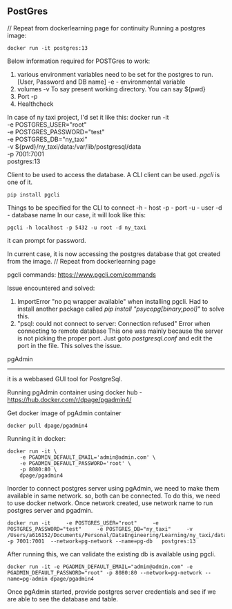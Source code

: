PostGres
-- 
// Repeat from dockerlearning page for continuity
Running a postgres image:

    docker run -it postgres:13

Below information required for POSTGres to work:
1. various environment variables need to be set for the postgres to run. [User, Password and DB name]
    -e - environmental variable
2. volumes -v 
    To say present working directory. You can say ${pwd}
3. Port  -p
4. Healthcheck


In case of ny taxi project, I'd set it like this:
    docker run -it \
    -e POSTGRES_USER="root" \
    -e POSTGRES_PASSWORD="test" \
    -e POSTGRES_DB="ny_taxi" \
    -v ${pwd}/ny_taxi/data:/var/lib/postgresql/data \
    -p 7001:7001 \
    postgres:13

Client to be used to access the database. A CLI client can be used. *pgcli* is one of it.
    
    pip install pgcli

Things to be specified for the CLI to connect
    -h - host
    -p - port
    -u - user
    -d - database name
In our case, it will look like this:
    
    pgcli -h localhost -p 5432 -u root -d ny_taxi

it can prompt for password.

In current case, it is now accessing the postgres database that got created from the image.
// Repeat from dockerlearning page

pgcli commands:
https://www.pgcli.com/commands



Issue encountered and solved:
1. ImportError "no pq wrapper available" when installing pgcli.
    Had to install another package called *pip install "psycopg[binary,pool]"* to solve this.
2. "psql: could not connect to server: Connection refused" Error when connecting to remote database
    This one was mainly because the server is not picking the proper port.
    Just goto *postgresql.conf* and edit the port in the file. This solves the issue.


pgAdmin
_____

it is a webbased GUI tool for PostgreSql.

Running pgAdmin container using docker hub - https://hub.docker.com/r/dpage/pgadmin4/

Get docker image of pgAdmin container

    docker pull dpage/pgadmin4

Running it in docker:

    docker run -it \
        -e PGADMIN_DEFAULT_EMAIL='admin@admin.com' \
        -e PGADMIN_DEFAULT_PASSWORD='root' \
        -p 8080:80 \
        dpage/pgadmin4


Inorder to connect postgres server using pgAdmin, we need to make them available in same network. so, both can be connected. To do this, we need to use docker network. Once network created, use network name to run postgres server and pgadmin.

    docker run -it     -e POSTGRES_USER="root"     -e POSTGRES_PASSWORD="test"     -e POSTGRES_DB="ny_taxi"     -v /Users/a616152/Documents/Personal/DataEngineering/Learning/ny_taxi/data:/var/lib/postgresql/data     -p 7001:7001  --network=pg-network --name=pg-db   postgres:13

After running this, we can validate the existing db is available using pgcli.


    docker run -it -e PGADMIN_DEFAULT_EMAIL="admin@admin.com" -e PGADMIN_DEFAULT_PASSWORD="root" -p 8080:80 --network=pg-network --name=pg-admin dpage/pgadmin4


Once pgAdmin started, provide postgres server credentials and see if we are able to see the database and table.